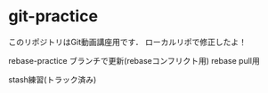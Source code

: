 # git-practice
このリポジトリはGit動画講座用です．
ローカルリポで修正したよ！　　

rebase-practice ブランチで更新(rebaseコンフリクト用)
rebase pull用

stash練習(トラック済み)

